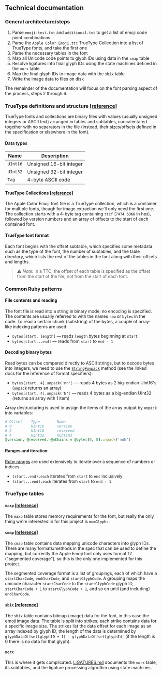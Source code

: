 ## Technical documentation

### General architecture/steps
1. Parse `emoji-test.txt` and `additional.txt` to get a list of emoji code point combinations
2. Parse the `Apple Color Emoji.ttc` TrueType Collection into a list of TrueType fonts, and take the first one
3. Parse the necessary tables in the font
4. Map all Unicode code points to glyph IDs using data in the `cmap` table
5. Resolve ligatures into final glyph IDs using the state machines defined in the `morx` table
6. Map the final glyph IDs to image data with the `sbix` table
7. Write the image data to files on disk

The remainder of the documentation will focus on the font parsing aspect of the process, steps 2 through 6.

### TrueType definitions and structure [[reference]](https://developer.apple.com/fonts/TrueType-Reference-Manual/RM06/Chap6.html)

TrueType fonts and collections are binary files with values (usually unsigned integers or ASCII text) arranged in tables and subtables, concatentated together with no separators in the file (instead, their sizes/offsets defined in the specification or elsewhere in the font).

#### Data types

| Name | Description |
|---|---|
| `UInt16` | Unsigned 16-bit integer |
| `UInt32` | Unsigned 32-bit integer |
| `Tag` | 4-byte ASCII code |

#### TrueType Collections [[reference]](https://docs.microsoft.com/en-us/typography/opentype/spec/otff#ttc-header)

The Apple Color Emoji font file is a TrueType collection, which is a container for multiple fonts, though for image extraction we'll only need the first one. The collection starts with a 4-byte tag containing `ttcf` (`7474 6366` in hex), followed by version numbers and an array of offsets to the start of each contained font.

#### TrueType font format

Each font begins with the offset subtable, which specifies some metadata such as the type of the font, the number of subtables, and the table directory, which lists the rest of the tables in the font along with their offsets and lengths.

> ⚠️ *Note*: In a TTC, the offset of each table is specified as the offset from the start of the file, not from the start of each font.

### Common Ruby patterns

#### File contents and reading

The font file is read into a string in binary mode; no encoding is specified. The contents are usually referred to with the names `raw` or `bytes` in the code. To read a certain chunk (substring) of the bytes, a couple of array-like indexing patterns are used:

- `bytes[start, length]` &mdash; reads `length` bytes beginning at `start`
- `bytes[start...end]` &mdash; reads from `start` to `end - 1`

#### Decoding binary bytes

Read bytes can be compared directly to ASCII strings, but to decode bytes into integers, we need to use the [`String#unpack`](https://ruby-doc.org/core-2.5.1/String.html#method-i-unpack) method (see the linked docs for the reference of format specifiers):

- `bytes[start, 4].unpack('nn')` &mdash; reads 4 bytes as 2 big-endian UInt16's (`unpack` returns an array)
- `bytes[start, 4].unpack('N')` &mdash; reads 4 bytes as a big-endian UInt32 (returns an array with 1 item)

Array destructuring is used to assign the items of the array output by `unpack` into variables:

```ruby
# Offset    Type        Name
# 0         UInt16      version
# 2         UInt16      reserved
# 4         UInt32      nChains
@version, @reserved, @nChains = @bytes[0, 8].unpack('nnN')
```

#### Ranges and iteration

[Ruby ranges](https://ruby-doc.org/core-2.5.1/Range.html) are used extensively to iterate over a sequence of numbers or indices.

- `(start..end).each` iterates from `start` to `end` inclusively
- `(start...end).each` iterates from `start` to `end - 1`

### TrueType tables

#### `maxp` [[reference]](https://developer.apple.com/fonts/TrueType-Reference-Manual/RM06/Chap6maxp.html)

The `maxp` table stores memory requirements for the font, but really the only thing we're interested in for this project is `numGlyphs`.

#### `cmap` [[reference]](https://developer.apple.com/fonts/TrueType-Reference-Manual/RM06/Chap6cmap.html)

The `cmap` table contains data mapping unicode characters into glyph IDs. There are many formats/methods in the spec that
can be used to define the mapping, but currently the Apple Emoji font only uses format 12 ("segmented coverage"), so this is the only one implemented for this project.

The segmented coverage format is a list of groupings, each of which have a `startCharCode`, `endCharCode`, and `startGlyphCode`. A grouping maps the unicode character `startCharCode` to the `startGlyphCode` glyph ID, `startCharCode + 1` to `startGlyphCode + 1`, and so on until (and including) `endCharCode`.

#### `sbix` [[reference]](https://developer.apple.com/fonts/TrueType-Reference-Manual/RM06/Chap6sbix.html)

The `sbix` table contains bitmap (image) data for the font, in this case the emoji image data. The table is split into strikes; each strike contains data for a specific image size. The strikes list the data offset for each image as an array indexed by glyph ID; the length of the data is determined by `glyphDataOffset[glyphID + 1] - glyphDataOffset[glyphId]` (if the length is 0 there is no data for that glyph).

#### `morx`
This is where it gets complicated. [LIGATURES.md](LIGATURES.md) documents the `morx` table, its subtables, and the
ligature processing algorithm using state machines.
